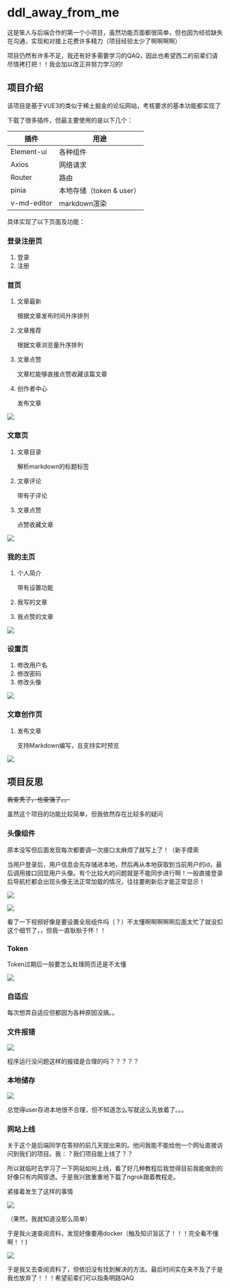 # ddl_away_from_me
这是笨人与后端合作的第一个小项目，虽然功能页面都很简单，但也因为经验缺失在沟通，实现和对接上花费许多精力（项目经验太少了啊啊啊啊）

项目仍然有许多不足，我还有好多需要学习的QAQ，因此也希望西二的前辈们请尽情拷打把！！我会加以改正并努力学习的!

## 项目介绍

该项目是基于VUE3的类似于稀土掘金的论坛网站，考核要求的基本功能都实现了

下载了很多插件，但最主要使用的是以下几个：

| 插件        | 用途                     |
| ----------- | ------------------------ |
| Element-ui  | 各种组件                 |
| Axios       | 网络请求                 |
| Router      | 路由                     |
| pinia       | 本地存储（token & user） |
| v-md-editor | markdown渲染             |

具体实现了以下页面及功能：

### 登录注册页

1. 登录
2. 注册

### 首页

1. ⽂章最新

   根据文章发布时间升序排列

2. 文章推荐

   根据文章浏览量升序排列

3. 文章点赞

   文章栏能够直接点赞收藏该篇文章

4. 创作者中心

   发布文章

![](\work4\assets\1709827875757.png)

### 文章页

1. 文章目录

   解析markdown的标题标签

2. 文章评论

   带有子评论

3. 文章点赞

   点赞收藏文章

![](\work4\assets\1709827935707.png)

### 我的主页

1. 个人简介

   带有设置功能

2. 我写的⽂章

3. 我点赞的⽂章

![](\work4\assets\1709827967314.png)

### 设置页

1. 修改用户名
2. 修改密码
3. 修改头像

![](\work4\assets\1709827983207.png)

### 文章创作页

1. 发布文章

   支持Markdown编写，且支持实时预览

![](\work4\assets\1709828005819.png)



## 项目反思

~~我变秃了，也变强了。。~~

虽然这个项目的功能比较简单，但我依然存在比较多的疑问

### 头像组件

原本没写但后面发现每次都要调一次接口太麻烦了就写上了！（新手摸索

当用户登录后，用户信息会先存储进本地，然后再从本地获取到当前用户的id，最后调用接口回显用户头像。有个比较大的问题就是不能同步进行啊！一般直接登录后导航栏都会出现头像无法正常加载的情况，往往要刷新后才能正常显示！

![](\work4\assets\1709830460454.png)

![](\work4\assets\1709829811230.png)

看了一下视频好像是要设置全局组件吗（？）不太懂啊啊啊啊啊后面太忙了就没扣这个细节了，，但我一直耿耿于怀！！

### Token

Token过期后一般要怎么处理网页还是不太懂

![](\work4\assets\1709830433510.png)

### 自适应

每次想弄自适应但都因为各种原因没搞。。

### 文件报错

![](\work4\assets\1709830518276.png)

程序运行没问题这样的报错是合理的吗？？？？？

### 本地储存

![](\work4\assets\1709830593276.png)

总觉得user存进本地很不合理，但不知道怎么写就这么先放着了。。。

### 网站上线

关于这个是后端同学在答辩的前几天提出来的。他问我能不能给他一个网址直接访问到我们的项目。我：？我们项目能上线了？？

所以就临时去学习了一下网站如何上线，看了好几种教程后我觉得目前我能做到的好像只有内网穿透。于是我兴致重重地下载了ngrok跟着教程走。

紧接着发生了这样的事情

![](\work4\assets\1709831061241.png)

（果然，我就知道没那么简单）

于是我火速查阅资料，发现好像要用docker（触及知识盲区了！！！完全看不懂啊！！)

![](\work4\assets\1709831155462.png)

于是我又去查阅资料了，但依旧没有找到解决的方法。最后时间实在来不及了于是我也放弃了！！！希望前辈们可以指条明路QAQ